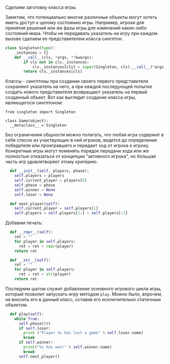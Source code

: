 Сделаем заготовку класса игры.

Заметим, что потенциально многие различные объекты могут хотеть иметь доступ к целому состоянию игры. Например, игроки для принятия решений или же фазы игры для изменений каких-либо состояний мира. Чтобы не передавать указатель на игру при каждом вызове сделаем ее представителем класса синглтон:

```py
class Singleton(type):
    _instances = {}
    def __call__(cls, *args, **kwargs):
        if cls not in cls._instances:
            cls._instances[cls] = super(Singleton, cls).__call__(*args, **kwargs)
        return cls._instances[cls]
```

Классы - синглтоны при создании своего первого представителя сохраняют указатель на него, а при каждой последующей попытке создать нового представителя возвращают указатель на первый созданный объект. Вот как выглядит создание класса игры, являющегося синглтоном:

```
from singleton import Singleton

class Game(object):
  __metaclass__ = Singleton
```

Без ограничения общности можно полагать, что любая игра содержит в себе список из участвующих в ней игроков, ведется до определения победителя или проигравшего и передает ход от игрока к игроку. Конкретные игры могут поменять порядок передачи хода или же полностью отказаться от концепции "активного игрока", но большая часть игр удовлетворяет этому критерию.

```py
  def __init__(self, players, phase):
    self.players = players
    self.current_player = players[0]
    self.phase = phase
    self.winner = None
    self.loser = None

  def next_player(self):
    self.current_player = self.players[1]
    self.players = self.players[1:] + self.players[:1]
```

Добавим печать:

```py
  def __repr__(self):
    ret = ""
    for player in self.players:
      ret = ret + repr(player)
    return ret

  def __str__(self):
    ret = ""
    for player in self.players:
      ret = ret + str(player)
    return ret
```

Последним шагом служит добавление основного игрового цикла игры, который позволит запускать игру методом `play`. Можно было, впрочем, не вносить его в данный класс, оставив его исключительно статичным объектом.

```py
  def play(self):
    while True:
      self.phase()()
      if self.loser:
        print ("Player %s has lost a game" % self.loser.name)
        break
      if self.winner:
        print("%s has won!" % self.winner.name)
        break
      self.next_player()
```



